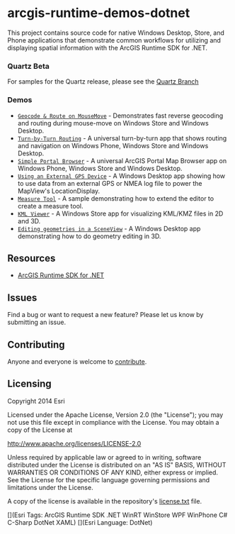 arcgis-runtime-demos-dotnet
===========================

This project contains source code for native Windows Desktop, Store, and Phone applications that demonstrate common workflows for utilizing and displaying spatial information with the ArcGIS Runtime SDK for .NET.   

### Quartz Beta
For samples for the Quartz release, please see the [Quartz Branch](https://github.com/Esri/arcgis-runtime-demos-dotnet/tree/Quartz)

### Demos

* [`Geocode & Route on MouseMove`](src/GeocodeAndRoutingOnMouseMove) - Demonstrates fast reverse geocoding and routing during mouse-move on Windows Store and Windows Desktop.
* [`Turn-by-Turn Routing`](src/TurnByTurn) - A universal turn-by-turn app that shows routing and navigation on Windows Phone, Windows Store and Windows Desktop.
* [`Simple Portal Browser`](src/SimplePortalBrowser) - A universal ArcGIS Portal Map Browser app on Windows Phone, Windows Store and Windows Desktop.
* [`Using an External GPS Device`](src/ExternalNmeaGPS) - A Windows Desktop app showing how to use data from an external GPS or NMEA log file to power the MapView's LocationDisplay.
* [`Measure Tool`](src/MeasureTool) - A sample demonstrating how to extend the editor to create a measure tool.
* [`KML Viewer`](src/KmlViewer) - A Windows Store app for visualizing KML/KMZ files in 2D and 3D.
* [`Editing geometries in a SceneView`](src/SceneViewEdit) - A Windows Desktop app demonstrating how to do geometry editing in 3D.

## Resources

* [ArcGIS Runtime SDK for .NET](https://developers.arcgis.com/net/)

## Issues

Find a bug or want to request a new feature?  Please let us know by submitting an issue.

## Contributing

Anyone and everyone is welcome to [contribute](CONTRIBUTING.md).

## Licensing
Copyright 2014 Esri

Licensed under the Apache License, Version 2.0 (the "License");
you may not use this file except in compliance with the License.
You may obtain a copy of the License at

   http://www.apache.org/licenses/LICENSE-2.0

Unless required by applicable law or agreed to in writing, software
distributed under the License is distributed on an "AS IS" BASIS,
WITHOUT WARRANTIES OR CONDITIONS OF ANY KIND, either express or implied.
See the License for the specific language governing permissions and
limitations under the License.

A copy of the license is available in the repository's [license.txt](license.txt) file.


[](Esri Tags: ArcGIS Runtime SDK .NET WinRT WinStore WPF WinPhone C# C-Sharp DotNet XAML)
[](Esri Language: DotNet)
